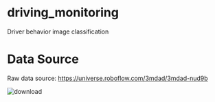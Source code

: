 # driving_monitoring
Driver behavior image classification

# Data Source
Raw data source: https://universe.roboflow.com/3mdad/3mdad-nud9b 

![download](https://github.com/user-attachments/assets/ea1baae6-e427-47d9-9fc2-9cb82c69752a)
